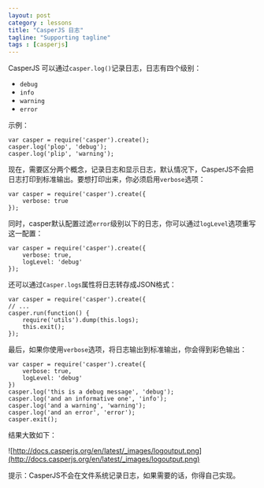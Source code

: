 ```yaml
---
layout: post
category : lessons
title: "CasperJS 日志"
tagline: "Supporting tagline"
tags : [casperjs]
---
```


CasperJS 可以通过`casper.log()`记录日志，日志有四个级别：

- ``debug``
- ``info``
- ``warning``
- ``error``


示例：

    var casper = require('casper').create();
    casper.log('plop', 'debug');
    casper.log('plip', 'warning');


现在，需要区分两个概念，记录日志和显示日志，默认情况下，CasperJS不会把日志打印到标准输出。要想打印出来，你必须启用`verbose`选项：

    var casper = require('casper').create({
        verbose: true
    });


同时，casper默认配置过滤`error`级别以下的日志，你可以通过`logLevel`选项重写这一配置：

    var casper = require('casper').create({
        verbose: true,
        logLevel: 'debug'
    });


还可以通过`Casper.logs`属性将日志转存成JSON格式：

    var casper = require('casper').create({
    // ...
    casper.run(function() {
        require('utils').dump(this.logs);
        this.exit();
    });


最后，如果你使用`verbose`选项，将日志输出到标准输出，你会得到彩色输出：

    var casper = require('casper').create({
        verbose: true,
        logLevel: 'debug'
    })
    casper.log('this is a debug message', 'debug');
    casper.log('and an informative one', 'info');
    casper.log('and a warning', 'warning');
    casper.log('and an error', 'error');
    casper.exit();


结果大致如下：

![http://docs.casperjs.org/en/latest/_images/logoutput.png](http://docs.casperjs.org/en/latest/_images/logoutput.png)

   
提示：CasperJS不会在文件系统记录日志，如果需要的话，你得自己实现。
